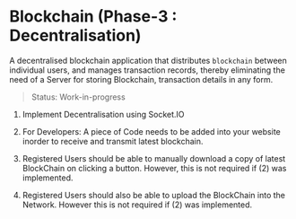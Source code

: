 # Blockchain (Phase-3 : Decentralisation)


A decentralised blockchain application that distributes `blockchain` between individual users, and manages transaction records, thereby eliminating the need of a Server for storing Blockchain, transaction details in any form.

> Status: Work-in-progress



1) Implement Decentralisation using Socket.IO

2) For Developers: A piece of Code needs to be added into your website inorder to receive and transmit latest blockchain.

3) Registered Users should be able to manually download a copy of latest BlockChain on clicking a button. However, this is not required if (2) was implemented.

4) Registered Users should also be able to upload the BlockChain into the Network. However this is not required if (2) was implemented.

